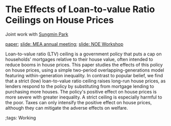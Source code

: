 # The Effects of Loan-to-value Ratio Ceilings on House Prices

Joint work with [Sungmin Park](https://www.sungminparkecon.com/)

[paper](https://papers.ssrn.com/sol3/papers.cfm?abstract_id=3943908);
[slide: MEA annual meeting](pdf/LTVHousingPrice/Houseprice_slides_HJChen_SungminPark_Mar2022.pdf);
[slide: NOE Workshop](pdf/LTVHousingPrice/Houseprice_slides_HJChen_SungminPark_Nov042022_NOEWorkshop.pdf)


Loan-to-value ratio (LTV) ceiling is a government policy that puts a cap on households' mortgages relative to their house value, often intended to reduce booms in house prices.
This paper studies the effects of this policy on house prices, using a simple two-period overlapping-generations model featuring within-generation inequality.
In contrast to popular belief, we find that a strict (low) loan-to-value ratio ceiling raises long-run house prices, as lenders respond to the policy by substituting from mortgage lending to purchasing more houses.
The policy's positive effect on house prices is more severe with greater inequality.
A strict ceiling is especially harmful to the poor.
Taxes can only intensify the positive effect on house prices, although they can mitigate the adverse effects on welfare.

;tags: Working

